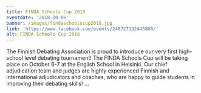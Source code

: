 ```yaml
---
title: FINDA Schools Cup 2018
eventdate: '2018-10-06'
banner: /images/findaschoolscup2018.jpg
link: 'https://www.facebook.com/events/248727132445868/'
alt: FINDA Schools Cup 2018
---
```

The Finnish Debating Association is proud to introduce our very first high-school level debating tournament! The FINDA Schools Cup will be taking place on October 6-7 at the English School in Helsinki. Our chief adjudication team and judges are highly experienced Finnish and international adjudicators and coaches, who are happy to guide students in improving their debating skills! ...
